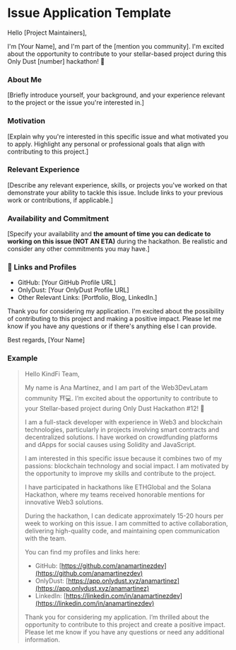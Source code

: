 # Issue Application Template

Hello [Project Maintainers],

I'm [Your Name], and I'm part of the [mention you community]. I'm excited about the opportunity to contribute to your stellar-based project during this Only Dust [number] hackathon! 🚀

### **About Me**

[Briefly introduce yourself, your background, and your experience relevant to the project or the issue you're interested in.]

### **Motivation**

[Explain why you're interested in this specific issue and what motivated you to apply. Highlight any personal or professional goals that align with contributing to this project.]

### **Relevant Experience**

[Describe any relevant experience, skills, or projects you've worked on that demonstrate your ability to tackle this issue. Include links to your previous work or contributions, if applicable.]

### **Availability and Commitment**

[Specify your availability and **the amount of time you can dedicate to working on this issue (NOT AN ETA)** during the hackathon. Be realistic and consider any other commitments you may have.]

### **👀 Links and Profiles**

- GitHub: [Your GitHub Profile URL]
- OnlyDust: [Your OnlyDust Profile URL]
- Other Relevant Links: [Portfolio, Blog, LinkedIn.]

Thank you for considering my application. I'm excited about the possibility of contributing to this project and making a positive impact. Please let me know if you have any questions or if there's anything else I can provide.

Best regards, [Your Name]

### **Example**

> Hello KindFi Team,
> 
> 
> My name is Ana Martínez, and I am part of the Web3DevLatam community ⛩️💻. I’m excited about the opportunity to contribute to your Stellar-based project during Only Dust Hackathon #12! 🚀
> 
> I am a full-stack developer with experience in Web3 and blockchain technologies, particularly in projects involving smart contracts and decentralized solutions. I have worked on crowdfunding platforms and dApps for social causes using Solidity and JavaScript.
> 
> I am interested in this specific issue because it combines two of my passions: blockchain technology and social impact. I am motivated by the opportunity to improve my skills and contribute to the project.
> 
> I have participated in hackathons like ETHGlobal and the Solana Hackathon, where my teams received honorable mentions for innovative Web3 solutions.
> 
> During the hackathon, I can dedicate approximately 15-20 hours per week to working on this issue. I am committed to active collaboration, delivering high-quality code, and maintaining open communication with the team.
> 
> You can find my profiles and links here:
> 
> - GitHub: [https://github.com/anamartinezdev](https://github.com/anamartinezdev)
> - OnlyDust: [https://app.onlydust.xyz/anamartinez](https://app.onlydust.xyz/anamartinez)
> - LinkedIn: [https://linkedin.com/in/anamartinezdev](https://linkedin.com/in/anamartinezdev)
> 
> Thank you for considering my application. I’m thrilled about the opportunity to contribute to this project and create a positive impact. Please let me know if you have any questions or need any additional information.
>